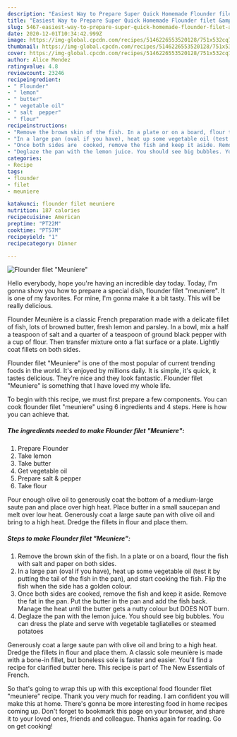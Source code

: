 ```yaml
---
description: "Easiest Way to Prepare Super Quick Homemade Flounder filet &amp;#34;Meuniere&amp;#34;"
title: "Easiest Way to Prepare Super Quick Homemade Flounder filet &amp;#34;Meuniere&amp;#34;"
slug: 5467-easiest-way-to-prepare-super-quick-homemade-flounder-filet-and-34-meuniere-and-34
date: 2020-12-01T10:34:42.999Z
image: https://img-global.cpcdn.com/recipes/5146226553520128/751x532cq70/flounder-filet-meuniere-recipe-main-photo.jpg
thumbnail: https://img-global.cpcdn.com/recipes/5146226553520128/751x532cq70/flounder-filet-meuniere-recipe-main-photo.jpg
cover: https://img-global.cpcdn.com/recipes/5146226553520128/751x532cq70/flounder-filet-meuniere-recipe-main-photo.jpg
author: Alice Mendez
ratingvalue: 4.8
reviewcount: 23246
recipeingredient:
- " Flounder"
- " lemon"
- " butter"
- " vegetable oil"
- " salt  pepper"
- " flour"
recipeinstructions:
- "Remove the brown skin of the fish. In a plate or on a board, flour the fish with salt and paper on both sides."
- "In a large pan (oval if you have), heat up some vegetable oil (test it by putting the tail of the fish in the pan),   and start cooking the fish. Flip the fish when the side has a golden colour."
- "Once both sides are  cooked, remove the fish and keep it aside. Remove the fat in the pan. Put the butter in the pan and add the fish back. Manage the heat until the butter gets a nutty colour but DOES NOT burn."
- "Deglaze the pan with the lemon juice. You should see big bubbles. You can dress the plate and serve with vegetable tagliatelles or steamed potatoes"
categories:
- Recipe
tags:
- flounder
- filet
- meuniere

katakunci: flounder filet meuniere 
nutrition: 187 calories
recipecuisine: American
preptime: "PT22M"
cooktime: "PT57M"
recipeyield: "1"
recipecategory: Dinner

---
```



![Flounder filet &#34;Meuniere&#34;](https://img-global.cpcdn.com/recipes/5146226553520128/751x532cq70/flounder-filet-meuniere-recipe-main-photo.jpg)

Hello everybody, hope you're having an incredible day today. Today, I'm gonna show you how to prepare a special dish, flounder filet &#34;meuniere&#34;. It is one of my favorites. For mine, I'm gonna make it a bit tasty. This will be really delicious.

Flounder Meunière is a classic French preparation made with a delicate fillet of fish, lots of browned butter, fresh lemon and parsley. In a bowl, mix a half a teaspoon of salt and a quarter of a teaspoon of ground black pepper with a cup of flour. Then transfer mixture onto a flat surface or a plate. Lightly coat fillets on both sides.

Flounder filet &#34;Meuniere&#34; is one of the most popular of current trending foods in the world. It's enjoyed by millions daily. It is simple, it's quick, it tastes delicious. They're nice and they look fantastic. Flounder filet &#34;Meuniere&#34; is something that I have loved my whole life.


To begin with this recipe, we must first prepare a few components. You can cook flounder filet &#34;meuniere&#34; using 6 ingredients and 4 steps. Here is how you can achieve that.

<!--inarticleads1-->

##### The ingredients needed to make Flounder filet &#34;Meuniere&#34;:

1. Prepare  Flounder
1. Take  lemon
1. Take  butter
1. Get  vegetable oil
1. Prepare  salt &amp; pepper
1. Take  flour


Pour enough olive oil to generously coat the bottom of a medium-large saute pan and place over high heat. Place butter in a small saucepan and melt over low heat. Generously coat a large saute pan with olive oil and bring to a high heat. Dredge the fillets in flour and place them. 

<!--inarticleads2-->

##### Steps to make Flounder filet &#34;Meuniere&#34;:

1. Remove the brown skin of the fish. In a plate or on a board, flour the fish with salt and paper on both sides.
1. In a large pan (oval if you have), heat up some vegetable oil (test it by putting the tail of the fish in the pan),   and start cooking the fish. Flip the fish when the side has a golden colour.
1. Once both sides are  cooked, remove the fish and keep it aside. Remove the fat in the pan. Put the butter in the pan and add the fish back. Manage the heat until the butter gets a nutty colour but DOES NOT burn.
1. Deglaze the pan with the lemon juice. You should see big bubbles. You can dress the plate and serve with vegetable tagliatelles or steamed potatoes


Generously coat a large saute pan with olive oil and bring to a high heat. Dredge the fillets in flour and place them. A classic sole meunière is made with a bone-in fillet, but boneless sole is faster and easier. You&#39;ll find a recipe for clarified butter here. This recipe is part of The New Essentials of French. 

So that's going to wrap this up with this exceptional food flounder filet &#34;meuniere&#34; recipe. Thank you very much for reading. I am confident you will make this at home. There's gonna be more interesting food in home recipes coming up. Don't forget to bookmark this page on your browser, and share it to your loved ones, friends and colleague. Thanks again for reading. Go on get cooking!
